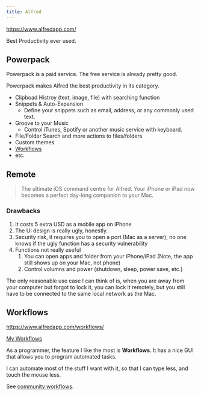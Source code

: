 ```yaml
---
title: Alfred
---
```


https://www.alfredapp.com/

Best Productivity ever used.

## Powerpack

Powerpack is a paid service. The free service is already pretty good.

Powerpack makes Alfred the best productivity in its category.

- Clipboad Histroy (text, image, file) with searching function
- Snippets & Auto-Expansion
  - Define your snippets such as email, address, or any commonly used text.
- Groove to your Music
  - Control iTunes, Spotify or another music service with keyboard.
- File/Folder Search and more actions to files/folders
- Custom themes
- [Workflows](#workflows)
- etc.

## Remote

> The ultimate iOS command centre for Alfred. Your iPhone or iPad now becomes a perfect day-long companion to your Mac.

### Drawbacks

1. It costs 5 extra USD as a mobile app on iPhone
2. The UI design is really ugly, honestly.
3. Security risk, it requires you to open a port (Mac as a server), no one knows if the ugly function has a security vulnerability
4. Functions not really useful
   1. You can open apps and folder from your iPhone/iPad (Note, the app still shows up on your Mac, not phone)
   2. Control volumns and power (shutdown, sleep, power save, etc.)

The only  reasonable use case  I can think of is, when you are away from your computer but forgot to lock it, you can lock it remotely, but you still have to be connected to the same local network as the Mac.



## Workflows

https://www.alfredapp.com/workflows/

[My Workflows](https://github.com/HuakunShen/Alfred-Workflow)

As a programmer, the feature I like the most is **Workflows**. It has a nice GUI that allows you to program automated tasks.

I can automate most of the stuff I want with it, so that I can type less, and touch the mouse less.

See [community workflows](https://www.alfredforum.com/forum/3-share-your-workflows/).

## 





